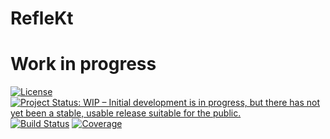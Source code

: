 # RefleKt
# Work in progress

[![License](https://img.shields.io/badge/License-Apache%202.0-blue.svg)](LICENSE)
[![Project Status: WIP – Initial development is in progress, but there has not yet been a stable, usable release suitable for the public.](https://img.shields.io/badge/Repo%20status-Work%20in%20progress-yellow.svg)](https://www.repostatus.org/#wip)
[![Build Status](https://travis-ci.org/jensim/refleKtions.svg?branch=master)](https://travis-ci.org/jensim/refleKtions)
[![Coverage](https://sonarcloud.io/api/project_badges/measure?project=refleKtions&metric=coverage)](https://sonarcloud.io/dashboard?id=refleKtions)
